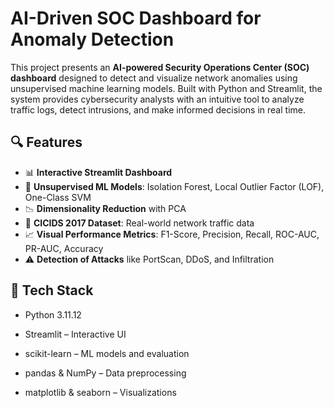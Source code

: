 # AI-Driven SOC Dashboard for Anomaly Detection

This project presents an **AI-powered Security Operations Center (SOC) dashboard** designed to detect and visualize network anomalies using unsupervised machine learning models. Built with Python and Streamlit, the system provides cybersecurity analysts with an intuitive tool to analyze traffic logs, detect intrusions, and make informed decisions in real time.

## 🔍 Features

- 📊 **Interactive Streamlit Dashboard**
- 🧠 **Unsupervised ML Models**: Isolation Forest, Local Outlier Factor (LOF), One-Class SVM
- 📉 **Dimensionality Reduction** with PCA
- 📁 **CICIDS 2017 Dataset**: Real-world network traffic data
- 📈 **Visual Performance Metrics**: F1-Score, Precision, Recall, ROC-AUC, PR-AUC, Accuracy
- ⚠️ **Detection of Attacks** like PortScan, DDoS, and Infiltration

## 🧰 Tech Stack

- Python 3.11.12

- Streamlit – Interactive UI

- scikit-learn – ML models and evaluation

- pandas & NumPy – Data preprocessing

- matplotlib & seaborn – Visualizations
